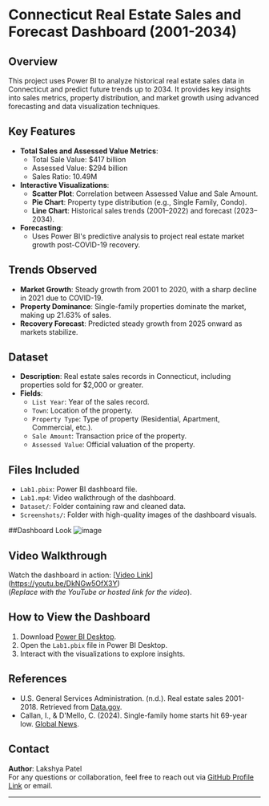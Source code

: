 # Connecticut Real Estate Sales and Forecast Dashboard (2001-2034)

## Overview
This project uses Power BI to analyze historical real estate sales data in Connecticut and predict future trends up to 2034. It provides key insights into sales metrics, property distribution, and market growth using advanced forecasting and data visualization techniques.

## Key Features
- **Total Sales and Assessed Value Metrics**:
  - Total Sale Value: $417 billion
  - Assessed Value: $294 billion
  - Sales Ratio: 10.49M
- **Interactive Visualizations**:
  - **Scatter Plot**: Correlation between Assessed Value and Sale Amount.
  - **Pie Chart**: Property type distribution (e.g., Single Family, Condo).
  - **Line Chart**: Historical sales trends (2001–2022) and forecast (2023–2034).
- **Forecasting**:
  - Uses Power BI's predictive analysis to project real estate market growth post-COVID-19 recovery.

## Trends Observed
- **Market Growth**: Steady growth from 2001 to 2020, with a sharp decline in 2021 due to COVID-19.
- **Property Dominance**: Single-family properties dominate the market, making up 21.63% of sales.
- **Recovery Forecast**: Predicted steady growth from 2025 onward as markets stabilize.

## Dataset
- **Description**: Real estate sales records in Connecticut, including properties sold for $2,000 or greater.
- **Fields**:
  - `List Year`: Year of the sales record.
  - `Town`: Location of the property.
  - `Property Type`: Type of property (Residential, Apartment, Commercial, etc.).
  - `Sale Amount`: Transaction price of the property.
  - `Assessed Value`: Official valuation of the property.

## Files Included
- `Lab1.pbix`: Power BI dashboard file.
- `Lab1.mp4`: Video walkthrough of the dashboard.
- `Dataset/`: Folder containing raw and cleaned data.
- `Screenshots/`: Folder with high-quality images of the dashboard visuals.


##Dashboard Look
![image](https://github.com/user-attachments/assets/8f690e86-9f33-489f-a3f3-86b9f0568aba)

## Video Walkthrough
Watch the dashboard in action: [[Video Link](#)](https://youtu.be/DkNGw5OfX3Y)  
(*Replace with the YouTube or hosted link for the video*).

## How to View the Dashboard
1. Download [Power BI Desktop](https://powerbi.microsoft.com/desktop/).
2. Open the `Lab1.pbix` file in Power BI Desktop.
3. Interact with the visualizations to explore insights.

## References
- U.S. General Services Administration. (n.d.). Real estate sales 2001-2018. Retrieved from [Data.gov](https://catalog.data.gov/dataset/real-estate-sales-2001-2018).
- Callan, I., & D'Mello, C. (2024). Single-family home starts hit 69-year low. [Global News](https://globalnews.ca/news/10869767/ontario-housing-starts-fao-report-2024/).

## Contact
**Author**: Lakshya Patel  
For any questions or collaboration, feel free to reach out via [GitHub Profile Link](#) or email.

---

